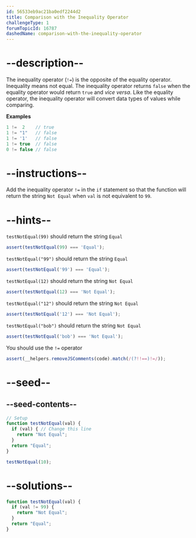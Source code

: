 ```yaml
---
id: 56533eb9ac21ba0edf2244d2
title: Comparison with the Inequality Operator
challengeType: 1
forumTopicId: 16787
dashedName: comparison-with-the-inequality-operator
---
```


# --description--

The inequality operator (`!=`) is the opposite of the equality operator. Inequality means not equal. The inequality operator returns `false` when the equality operator would return `true` and *vice versa*. Like the equality operator, the inequality operator will convert data types of values while comparing.

**Examples**

```js
1 !=  2    // true
1 != "1"   // false
1 != '1'   // false
1 != true  // false
0 != false // false
```

# --instructions--

Add the inequality operator `!=` in the `if` statement so that the function will return the string `Not Equal` when `val` is not equivalent to `99`.

# --hints--

`testNotEqual(99)` should return the string `Equal`

```js
assert(testNotEqual(99) === 'Equal');
```

`testNotEqual("99")` should return the string `Equal`

```js
assert(testNotEqual('99') === 'Equal');
```

`testNotEqual(12)` should return the string `Not Equal`

```js
assert(testNotEqual(12) === 'Not Equal');
```

`testNotEqual("12")` should return the string `Not Equal`

```js
assert(testNotEqual('12') === 'Not Equal');
```

`testNotEqual("bob")` should return the string `Not Equal`

```js
assert(testNotEqual('bob') === 'Not Equal');
```

You should use the `!=` operator

```js
assert(__helpers.removeJSComments(code).match(/(?!!==)!=/));
```

# --seed--

## --seed-contents--

```js
// Setup
function testNotEqual(val) {
  if (val) { // Change this line
    return "Not Equal";
  }
  return "Equal";
}

testNotEqual(10);
```

# --solutions--

```js
function testNotEqual(val) {
  if (val != 99) {
    return "Not Equal";
  }
  return "Equal";
}
```
